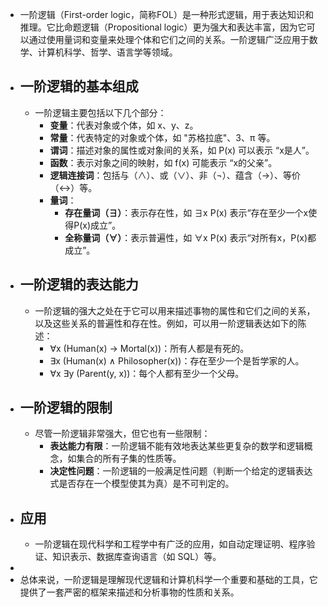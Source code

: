 - 一阶逻辑（First-order logic，简称FOL）是一种形式逻辑，用于表达知识和推理。它比命题逻辑（Propositional logic）更为强大和表达丰富，因为它可以通过使用量词和变量来处理个体和它们之间的关系。一阶逻辑广泛应用于数学、计算机科学、哲学、语言学等领域。
- ## **一阶逻辑的基本组成**
	- 一阶逻辑主要包括以下几个部分：
		- **变量**：代表对象或个体，如 x、y、z。
		- **常量**：代表特定的对象或个体，如 "苏格拉底"、3、π 等。
		- **谓词**：描述对象的属性或对象间的关系，如 P(x) 可以表示 “x是人”。
		- **函数**：表示对象之间的映射，如 f(x) 可能表示 “x的父亲”。
		- **逻辑连接词**：包括与（∧）、或（∨）、非（¬）、蕴含（→）、等价（↔）等。
		- **量词**：
			- **存在量词（∃）**：表示存在性，如 ∃x P(x) 表示“存在至少一个x使得P(x)成立”。
			- **全称量词（∀）**：表示普遍性，如 ∀x P(x) 表示“对所有x，P(x)都成立”。
- ## **一阶逻辑的表达能力**
	- 一阶逻辑的强大之处在于它可以用来描述事物的属性和它们之间的关系，以及这些关系的普遍性和存在性。例如，可以用一阶逻辑表达如下的陈述：
		- ∀x (Human(x) → Mortal(x))：所有人都是有死的。
		- ∃x (Human(x) ∧ Philosopher(x))：存在至少一个是哲学家的人。
		- ∀x ∃y (Parent(y, x))：每个人都有至少一个父母。
- ## **一阶逻辑的限制**
	- 尽管一阶逻辑非常强大，但它也有一些限制：
		- **表达能力有限**：一阶逻辑不能有效地表达某些更复杂的数学和逻辑概念，如集合的所有子集的性质等。
		- **决定性问题**：一阶逻辑的一般满足性问题（判断一个给定的逻辑表达式是否存在一个模型使其为真）是不可判定的。
- ## **应用**
	- 一阶逻辑在现代科学和工程学中有广泛的应用，如自动定理证明、程序验证、知识表示、数据库查询语言（如 SQL）等。
-
- 总体来说，一阶逻辑是理解现代逻辑和计算机科学一个重要和基础的工具，它提供了一套严密的框架来描述和分析事物的性质和关系。